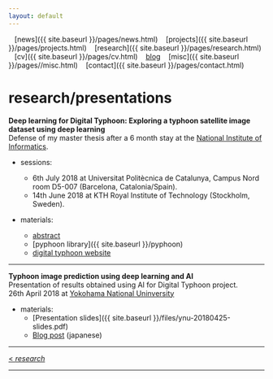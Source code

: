 ```yaml
---
layout: default
---
```


<a href="{{ site.baseurl }}/index.html" class="back2"><i class="fa fa-home" aria-hidden="true"></i></a> &nbsp;&nbsp; 
[news]({{ site.baseurl }}/pages/news.html) &nbsp;&nbsp; [projects]({{ site.baseurl }}/pages/projects.html) &nbsp;&nbsp; [research]({{ site.baseurl }}/pages/research.html) &nbsp;&nbsp;
[cv]({{ site.baseurl }}/pages/cv.html) &nbsp;&nbsp; [blog](https://medium.com/@lucasrg) &nbsp;&nbsp; [misc]({{ site.baseurl }}/pages//misc.html) &nbsp;&nbsp;
[contact]({{ site.baseurl }}/pages/contact.html) <br/>
# research/presentations


**Deep learning for Digital Typhoon: Exploring a typhoon satellite image dataset using deep learning**<br/>
Defense of my master thesis after a 6 month stay at the [National Institute of Informatics](https://www.nii.ac.jp/en/). 
  - sessions:
    <ul class="fa-ul">
      <li><i class="fa-li fa fa-check-square-o"></i> 6th July 2018 at Universitat Politècnica de Catalunya, Campus Nord room D5-007 (Barcelona, Catalonia/Spain).</li>
      <li><i class="fa-li fa fa-check-square-o"></i>14th June 2018 at KTH Royal Institute of Technology (Stockholm, Sweden).</li>
    </ul>
   
  - materials:
    - <a href="{{ site.baseurl }}/pages/tfmabstract.html">abstract</a>
    - [pyphoon library]({{ site.baseurl }}/pyphoon)
    - [digital typhoon website](http://digital-typhoon.org)

---

**Typhoon image prediction using deep learning and AI**<br/>
Presentation of results obtained using AI for Digital Typhoon project. <br>
26th April 2018 at [Yokohama National Uninversity](https://www.ynu.ac.jp/english/)

  - materials:
    - [Presentation slides]({{ site.baseurl }}/files/ynu-20180425-slides.pdf)
    - [Blog post](http://blog.livedoor.jp/soraynu-kaze/archives/51539929.html) (japanese)

<hr>

[< *research*](research.md) <br/>
<a href="{{ site.baseurl }}/index.html"><i class='fa fa-home'></i>

<hr>
<a href="http://linkedin.com/in/lucasrodes"><i class='fa fa-linkedin'></i></a>&nbsp;&nbsp;
<a href="http://twitter.com/lucasrodesg"><i class='fa fa-twitter'></i></a>&nbsp;&nbsp;
<a href="http://github.com/lucasrodes"><i class='fa fa-github'></i></a>&nbsp;&nbsp;
<a href="https://scholar.google.es/citations?user=5KPcE6QAAAAJ&hl=en"><i class='fa fa-google'></i></a>
